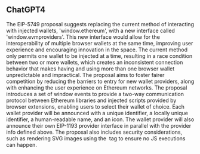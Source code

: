 ## ChatGPT4

The EIP-5749 proposal suggests replacing the current method of interacting with injected wallets, 'window.ethereum', with a new interface called 'window.evmproviders'. This new interface would allow for the interoperability of multiple browser wallets at the same time, improving user experience and encouraging innovation in the space. The current method only permits one wallet to be injected at a time, resulting in a race condition between two or more wallets, which creates an inconsistent connection behavior that makes having and using more than one browser wallet unpredictable and impractical. The proposal aims to foster fairer competition by reducing the barriers to entry for new wallet providers, along with enhancing the user experience on Ethereum networks. The proposal introduces a set of window events to provide a two-way communication protocol between Ethereum libraries and injected scripts provided by browser extensions, enabling users to select their wallet of choice. Each wallet provider will be announced with a unique identifier, a locally unique identifier, a human-readable name, and an icon. The wallet provider will also announce their own EIP-1193 provider interface in parallel with the provider info defined above. The proposal also includes security considerations, such as rendering SVG images using the <img> tag to ensure no JS executions can happen.
